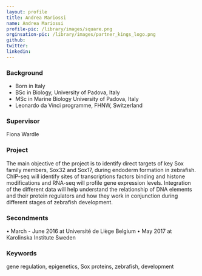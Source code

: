 ```yaml
---
layout: profile
title: Andrea Mariossi
name: Andrea Mariossi
profile-pic: /library/images/square.png
orginsation-pic: /library/images/partner_kings_logo.png
github:
twitter:
linkedin:
---
```

### Background
-   Born in Italy
-   BSc in Biology, University of Padova, Italy
-   MSc in Marine Biology University of Padova, Italy
-   Leonardo da Vinci programme, FHNW, Switzerland

### Supervisor
Fiona Wardle

### Project
The main objective of the project is to identify direct targets of key Sox family members, Sox32 and Sox17, during endoderm formation in zebrafish. ChIP-seq will identify sites of transcriptions factors binding and histone modifications and RNA-seq will profile gene expression levels. Integration of the different data will help understand the relationship of DNA elements and their protein regulators and how they work in conjunction during different stages of zebrafish development.

### Secondments
•	March - June 2016 at Université de Liège Belgium
•	May 2017 at Karolinska Institute Sweden

### Keywords
gene regulation, epigenetics, Sox proteins, zebrafish, development

